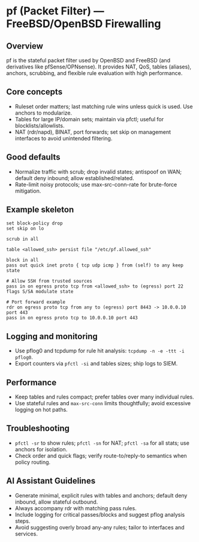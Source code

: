 # pf (Packet Filter) — FreeBSD/OpenBSD Firewalling

## Overview
pf is the stateful packet filter used by OpenBSD and FreeBSD (and derivatives like pfSense/OPNsense). It provides NAT, QoS, tables (aliases), anchors, scrubbing, and flexible rule evaluation with high performance.

## Core concepts
- Ruleset order matters; last matching rule wins unless quick is used. Use anchors to modularize.
- Tables for large IP/domain sets; maintain via pfctl; useful for blocklists/allowlists.
- NAT (rdr/napd), BINAT, port forwards; set skip on management interfaces to avoid unintended filtering.

## Good defaults
- Normalize traffic with scrub; drop invalid states; antispoof on WAN; default deny inbound; allow established/related.
- Rate-limit noisy protocols; use max-src-conn-rate for brute-force mitigation.

## Example skeleton

```
set block-policy drop
set skip on lo

scrub in all

table <allowed_ssh> persist file "/etc/pf.allowed_ssh"

block in all
pass out quick inet proto { tcp udp icmp } from (self) to any keep state

# Allow SSH from trusted sources
pass in on egress proto tcp from <allowed_ssh> to (egress) port 22 flags S/SA modulate state

# Port forward example
rdr on egress proto tcp from any to (egress) port 8443 -> 10.0.0.10 port 443
pass in on egress proto tcp to 10.0.0.10 port 443
```

## Logging and monitoring
- Use pflog0 and tcpdump for rule hit analysis: `tcpdump -n -e -ttt -i pflog0`.
- Export counters via `pfctl -si` and tables sizes; ship logs to SIEM.

## Performance
- Keep tables and rules compact; prefer tables over many individual rules.
- Use stateful rules and `max-src-conn` limits thoughtfully; avoid excessive logging on hot paths.

## Troubleshooting
- `pfctl -sr` to show rules; `pfctl -sn` for NAT; `pfctl -sa` for all stats; use anchors for isolation.
- Check order and quick flags; verify route-to/reply-to semantics when policy routing.

## AI Assistant Guidelines
- Generate minimal, explicit rules with tables and anchors; default deny inbound, allow stateful outbound.
- Always accompany rdr with matching pass rules.
- Include logging for critical passes/blocks and suggest pflog analysis steps.
- Avoid suggesting overly broad any-any rules; tailor to interfaces and services.

